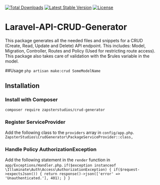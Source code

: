 [![Total Downloads](https://poser.pugx.org/zapsterstudios/crud-generator/downloads)](https://packagist.org/packages/zapsterstudios/crud-generator)
[![Latest Stable Version](https://poser.pugx.org/zapsterstudios/crud-generator/v/stable)](https://packagist.org/packages/zapsterstudios/crud-generator)
[![License](https://poser.pugx.org/zapsterstudios/crud-generator/license)](https://packagist.org/packages/zapsterstudios/crud-generator)

# Laravel-API-CRUD-Generator
This package generates all the needed files and snippets for a CRUD (Create, Read, Update and Delete) API endpoint.
This includes: Model, Migration, Controller, Routes and Policy (Used for restricting route access).
This package also takes care of validation with the $rules variable in the model.

##Usage
``php artisan make:crud SomeModelName``

## Installation
### Install with Composer
``composer require zapsterstudios/crud-generator``

### Register ServiceProvider
Add the following class to the ``providers`` array in ``config/app.php``.
``ZapsterStudios\CrudGenerator\PackageServiceProvider::class,``

### Handle Policy AuthorizationException
Add the following statement in the ``render`` function in ``app/Exceptions/Handler.php``.
``if($exception instanceof \Illuminate\Auth\Access\AuthorizationException) {
    if($request->expectsJson()) {
        return response()->json(['error' => 'Unauthenticated.'], 401);
    }
}``